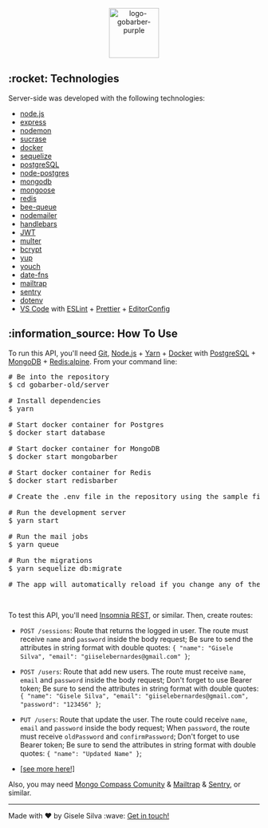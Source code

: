 <div id="readme" class="Box-body readme blob js-code-block-container">
  <article class="markdown-body entry-content p-3 p-md-6" itemprop="text">
   <p align="center"><img alt="logo-gobarber-purple" src="https://github.com/gisabernardess/gobarber-old/blob/main/.github/logo-gobarber-purple.svg" width="100px"></p>
    <h2>:rocket: Technologies </h2>
    <p>Server-side was developed with the following technologies:</p>
    <ul>
      <li><a href="https://nodejs.org/" rel="nofollow">node.js</a></li>
      <li><a href="https://expressjs.com/" rel="nofollow">express</a></li>
      <li><a href="https://nodemon.io/" rel="nofollow">nodemon</a></li>
      <li><a href="https://github.com/alangpierce/sucrase">sucrase</a></li>
      <li><a href="https://www.docker.com/docker-community" rel="nofollow">docker</a></li>
      <li><a href="http://docs.sequelizejs.com/" rel="nofollow">sequelize</a></li>
      <li><a href="https://www.postgresql.org/" rel="nofollow">postgreSQL</a></li>
      <li><a href="https://www.npmjs.com/package/pg" rel="nofollow">node-postgres</a></li>
      <li><a href="https://www.mongodb.com/" rel="nofollow">mongodb</a></li>
      <li><a href="https://mongoosejs.com/" rel="nofollow">mongoose</a></li>
      <li><a href="https://redis.io/" rel="nofollow">redis</a></li>
      <li><a href="https://github.com/bee-queue/bee-queue" rel="nofollow">bee-queue</a></li>
      <li><a href="https://nodemailer.com/about/" rel="nofollow">nodemailer</a></li>
      <li><a href="https://handlebarsjs.com/" rel="nofollow">handlebars</a></li>
      <li><a href="https://jwt.io/" rel="nofollow">JWT</a></li>
      <li><a href="https://github.com/expressjs/multer" rel="nofollow">multer</a></li>
      <li><a href="https://github.com/kelektiv/node.bcrypt.js" rel="nofollow">bcrypt</a></li>
      <li><a href="https://github.com/jquense/yup" rel="nofollow">yup</a></li>
      <li><a href="https://github.com/poppinss/youch" rel="nofollow">youch</a></li>
      <li><a href="https://date-fns.org/" rel="nofollow">date-fns</a></li>
      <li><a href="https://mailtrap.io/" rel="nofollow">mailtrap</a></li>
      <li><a href="https://sentry.io/" rel="nofollow">sentry</a></li>
      <li><a href="https://github.com/motdotla/dotenv" rel="nofollow">dotenv</a></li>
      <li><a href="https://code.visualstudio.com/" rel="nofollow">VS Code</a> with <a href="https://marketplace.visualstudio.com/items?itemName=dbaeumer.vscode-eslint" rel="nofollow">ESLint</a> + <a href="https://prettier.io/docs/en/install.html" rel="nofollow">Prettier</a> + <a href="https://editorconfig.org/" rel="nofollow">EditorConfig</a></li>
    </ul>
    <h2>:information_source:</a> How To Use
    </h2>
    <p>To run this API, you'll need <a href="https://git-scm.com" rel="nofollow">Git</a>, <a
        href="https://nodejs.org/" rel="nofollow">Node.js</a> + <a href="https://legacy.yarnpkg.com"
        rel="nofollow">Yarn</a> + <a href="https://docs.docker.com/install/linux/docker-ce/ubuntu/"
        rel="nofollow">Docker</a> with <a href="https://hub.docker.com/_/postgres" rel="nofollow">PostgreSQL</a> + <a href="https://hub.docker.com/_/mongo" rel="nofollow">MongoDB</a> + <a href="https://hub.docker.com/_/redis" rel="nofollow">Redis:alpine</a>. From
      your command line:</p>
    <div class="highlight highlight-source-shell">
      <pre><span class="pl-c"><span class="pl-c">#</span> Be into the repository</span>
$ <span class="pl-c1">cd</span> gobarber-old/server <br/>
<span class="pl-c"><span class="pl-c">#</span> Install dependencies</span>
$ yarn <br/>
<span class="pl-c"><span class="pl-c">#</span> Start docker container for Postgres</span>
$ docker start database <br/>
<span class="pl-c"><span class="pl-c">#</span> Start docker container for MongoDB</span>
$ docker start mongobarber <br/>
<span class="pl-c"><span class="pl-c">#</span> Start docker container for Redis</span>
$ docker start redisbarber <br/>
<span class="pl-c"><span class="pl-c">#</span> Create the .env file in the repository using the sample file .env.example</span><br/>
<span class="pl-c"><span class="pl-c">#</span> Run the development server</span>
$ yarn start <br/>
<span class="pl-c"><span class="pl-c">#</span> Run the mail jobs</span>
$ yarn queue <br/>
<span class="pl-c"><span class="pl-c">#</span> Run the migrations</span>
$ yarn sequelize db:migrate <br/>
<span class="pl-c"><span class="pl-c">#</span> The app will automatically reload if you change any of the source files.</span></pre>
    </div>
    <br />
    <p>To test this API, you'll need <a href="https://insomnia.rest/" rel="nofollow">Insomnia REST</a>, or similar.
      Then, create routes:</p>
    <ul>
      <li>
        <p><code>POST /sessions</code>: Route that returns the logged in user. The route must receive <code>name</code> and <code>password</code> inside
          the body request; Be sure to send the attributes in string format with double quotes:
          <code>{ "name": "Gisele Silva", "email": "giiselebernardes@gmail.com" }</code>;</p>
      </li>
      <li>
        <p><code>POST /users</code>: Route that add new users. The route must receive <code>name</code>, <code>email</code> and <code>password</code> inside
          the body request; Don't forget to use Bearer token; Be sure to send the attributes in string format with double quotes:
          <code>{ "name": "Gisele Silva", "email": "giiselebernardes@gmail.com", "password": "123456" }</code>;</p>
      </li>
      <li>
        <p><code>PUT /users</code>: Route that update the user. The route could receive
          <code>name</code>, <code>email</code> and <code>password</code> inside the body request; When <code>password</code>, the route must receive <code>oldPassword</code> and <code>confirmPassword</code>; Don't forget to use Bearer token; Be sure to send the attributes in string format with double
          quotes: <code>{ "name": "Updated Name" }</code>;
      </li>
      <li><a href="https://github.com/gisabernardess/bootcamp-gostack-gobarber-api/wiki/Test-the-API">[see more here!]</a></li>
    </ul>
  <p>Also, you may need <a href="https://www.mongodb.com/download-center/compass" rel="nofollow">Mongo Compass Comunity</a> & <a href="https://mailtrap.io/" rel="nofollow">Mailtrap</a> & <a href="https://sentry.io/welcome/" rel="nofollow">Sentry</a>, or similar.</p>
    <hr>
    <p>Made with ♥ by Gisele Silva :wave: <a href="https://www.linkedin.com/in/gisabernardess/" rel="nofollow">Get in touch!</a></p>
  </article>
</div>
